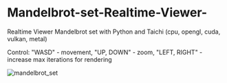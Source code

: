 # Mandelbrot-set-Realtime-Viewer-
Realtime Viewer Mandelbrot set with Python and Taichi (cpu, opengl, cuda, vulkan, metal)

Control: "WASD" - movement, "UP, DOWN" - zoom, "LEFT, RIGHT" - increase max iterations for rendering


![mandelbrot_set](/sreenshots/0.png)

